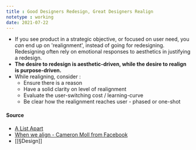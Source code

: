 ```yaml
---
title : Good Designers Redesign, Great Designers Realign
notetype : working
date: 2021-07-22
---
```


- If you see product in a strategic objective, or focused on user need, you *can* end up on 'realignment', instead of going for redesigning. Redesigning often rely on emotional responses to aesthetics in justifying a redesign.
- **The desire to redesign is aesthetic-driven, while the desire to realign is purpose-driven.**
- While realigning, consider : 
	- Ensure there is a reason
	- Have a solid clarity on level of realignment 
	- Evaluate the user-switching cost / learning-curve
	- Be clear how the realignment reaches user - phased or one-shot

#### Source  
- [A List Apart](https://alistapart.com/article/redesignrealign/)
- [When we align - Cameron Moll from Facebook](https://www.youtube.com/watch?v=QkOzNF492xY)
- [[§Design]]